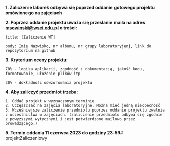 **1. Zaliczenie laborek odbywa się poprzed oddanie gotowego projektu omówionego na zajęciach**

**2. Poprzez oddanie projektu uważa się przesłanie maila na adres msowinski@wsei.edu.pl o treści:**
	
	
	title: [Zaliczenie WT]
	
	body: Imię Nazwisko, nr albumu, nr grupy laboratoryjenj, link do repozytorium na github
	
	

**3. Kryterium oceny projektu:**

	
	70% - logika aplikacji, zgodność z dokumentacją, jakość kodu, formatowanie, ułożenie plików itp

	30% - dokładność odwzorowania projektu
	

**4. Aby zaliczyć przedmiot trzeba:**


	1. Oddać projekt w wyznaczonym terminie
	2. Uczęszczać na zajęcia laboratoryjne. Można mieć jedną nieobecność
	3. Wcześniejsze zaliczenie przedmiotu poprzez oddanie projektu zwalnia z uczestnictwa w zajęciach. (zaliczenie przedmiotu odbywa się zgodnie z powyższymi wytycznymi i jest potwierdzone mailowo przez prowadzącego.)


**5. Termin oddania 11 czerwca 2023 do godziny 23:59**#   p r o j e k t Z a l i c z e n i o w y  
 